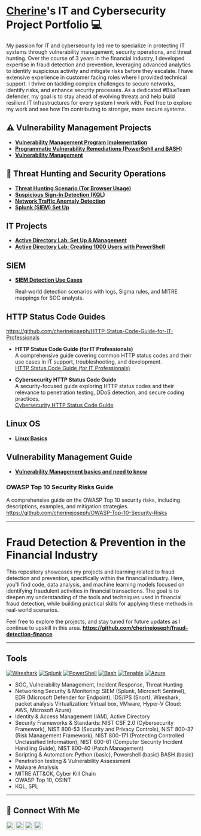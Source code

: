 # <a href="https://www.linkedin.com/in/cherine-joseph/">Cherine</a>'s IT and Cybersecurity Project Portfolio 💻

My passion for IT and cybersecurity led me to specialize in protecting IT systems through vulnerability management, security operations, and threat hunting. Over the course of 3 years in the financial industry, I developed expertise in fraud detection and prevention, leveraging advanced analytics to identify suspicious activity and mitigate risks before they escalate. I have extensive experience in customer facing roles where I provided technical support. I thrive on tackling complex challenges to secure networks, identify risks, and enhance security processes. As a dedicated #BlueTeam defender, my goal is to stay ahead of evolving threats and help build resilient IT infrastructures for every system I work with. Feel free to explore my work and see how I’m contributing to stronger, more secure systems.


## ⚠️ Vulnerability Management Projects

- **[Vulnerability Management Program Implementation](https://github.com/cherinejoseph/vulnerability-management-1)**
- **[Programmatic Vulnerability Remediations (PowerSehll and BASH)](https://github.com/cherinejoseph/programmatic-vulnerability-remediations)**
- **[Vulnerability Management](https://github.com/cherinejoseph/vulnerability-management)**

## 🚨 Threat Hunting and Security Operations

- **[Threat Hunting Scenario (Tor Browser Usage)](https://github.com/cherinejoseph/threat-hunting-scenario-tor)**
- **[Suspicious Sign-In Detection (KQL)](https://github.com/cherinejoseph/suspicious-signin-detection-kql)**
- **[Network Traffic Anomaly Detection](https://github.com/cherinejoseph/network-traffic-anomaly-detection)**
- **[Splunk (SIEM) Set Up](https://github.com/cherinejoseph/Splunk-SIEM)**

## IT Projects

- **[Active Directory Lab: Set Up & Management](https://github.com/cherinejoseph/Active-Directory-Lab)** 
- **[Active Directory Lab: Creating 1000 Users with PowerShell](https://github.com/cherinejoseph/Active-Directory)**

## SIEM 

- **[SIEM Detection Use Cases](https://github.com/cherinejoseph/SIEM-Detection-Use-Cases)**

  Real-world detection scenarios with logs, Sigma rules, and MITRE mappings for SOC analysts.

## HTTP Status Code Guides

https://github.com/cherinejoseph/HTTP-Status-Code-Guide-for-IT-Professionals

- **HTTP Status Code Guide (for IT Professionals)**  
  A comprehensive guide covering common HTTP status codes and their use cases in IT support, troubleshooting, and development.  
  [HTTP Status Code Guide (for IT Professionals)](https://github.com/your-username/HTTP-Status-Code-Guide-for-IT-Professionals) 

- **Cybersecurity HTTP Status Code Guide**  
  A security-focused guide exploring HTTP status codes and their relevance to penetration testing, DDoS detection, and secure coding practices.  
  [Cybersecurity HTTP Status Code Guide](https://github.com/cherinejoseph/http-status-codes-for-cybersecurity-it)
  

## Linux OS

- **[Linux Basics](https://github.com/cherinejoseph/Everything-Linux)**

## Vulnerability Management Guide
- **[Vulnerability Management basics and need to know](https://github.com/cherinejoseph/my-vulnerability-management-guide)**

### OWASP Top 10 Security Risks Guide 
  A comprehensive guide on the OWASP Top 10 security risks, including descriptions, examples, and mitigation strategies.  
  https://github.com/cherinejoseph/OWASP-Top-10-Security-Risks

<hr/> 

# Fraud Detection & Prevention in the Financial Industry

This repository showcases my projects and learning related to fraud detection and prevention, specifically within the financial industry. Here, you'll find code, data analysis, and machine learning models focused on identifying fraudulent activities in financial transactions. The goal is to deepen my understanding of the tools and techniques used in financial fraud detection, while building practical skills for applying these methods in real-world scenarios.

Feel free to explore the projects, and stay tuned for future updates as I continue to upskill in this area.
**https://github.com/cherinejoseph/fraud-detection-finance** 


<hr/> 

## Tools
[![Wireshark](https://img.shields.io/badge/-Wireshark-1679A1?logo=wireshark)](https://www.wireshark.org/) [![Splunk](https://img.shields.io/badge/-Splunk-000000?logo=splunk)](https://www.splunk.com/) [![PowerShell](https://img.shields.io/badge/-PowerShell-5391FE?logo=powershell)](https://learn.microsoft.com/en-us/powershell/) [![Bash](https://img.shields.io/badge/-Bash-4EAA25?logo=gnu-bash)](https://www.gnu.org/software/bash/) [![Tenable](https://img.shields.io/badge/-Tenable-0082FC?logo=tenable)](https://www.tenable.com/) [![Azure](https://img.shields.io/badge/-Azure-0078D4?logo=microsoftazure)](https://azure.microsoft.com/)

- SOC, Vulnerability Management, Incident Response, Threat Hunting
- Networking Security & Monitoring:
  SIEM (Splunk, Microsoft Sentinel), EDR (Microsoft Defender for Endpoint), IDS/IPS (Snort), Wireshark, packet analysis
  Virtualization: Virtual box, VMware, Hyper-V
  Cloud: AWS, Microsoft Azure)
- Identity & Access Management (IAM), Active Directory
- Security Frameworks & Standards:
  NIST CSF 2.0 (Cybersecurity Framework), NIST 800-53 (Security and Privacy Controls), NIST 800-37 (Risk Management Framework), NIST 800-171 (Protecting Controlled Unclassified Information), NIST 800-61 
  (Computer Security Incident Handling Guide), NIST 800-40 (Patch Management)
- Scripting & Automation: Python (basic), Powershell (basic) BASH (basic)
- Penetration testing & Vulnerability Assessment
- Malware Analysis
- MITRE ATT&CK, Cyber Kill Chain
- OWASP Top 10, OSINT
- KQL, SPL

<hr/>

## 🤳 Connect With Me

[<img align="left" alt="___________ | YouTube" width="22px" src="https://cdn.jsdelivr.net/npm/simple-icons@v3/icons/youtube.svg" />][youtube]
[<img align="left" alt="___________ | Twitter" width="22px" src="https://cdn.jsdelivr.net/npm/simple-icons@v3/icons/twitter.svg" />][twitter]
[<img align="left" alt=" cherine-jospeh| LinkedIn" width="22px" src="https://cdn.jsdelivr.net/npm/simple-icons@v3/icons/linkedin.svg" />][linkedin]
[<img align="left" alt="___________ | Instagram" width="22px" src="https://cdn.jsdelivr.net/npm/simple-icons@v3/icons/instagram.svg" />][instagram]

[twitter]: https://twitter.com/___________
[youtube]: https://www.youtube.com/c/___________
[instagram]: https://www.instagram.com/___________
[linkedin]: https://linkedin.com/in/cherine-joseph
<!--
<img width="35" alt="image" src="https://github.com/user-attachments/assets/2f41c7cd-5ea8-4475-b451-a37161b6c3fb"> 
<img width="35" alt="image" src="https://github.com/user-attachments/assets/77649969-9910-4994-8b96-74a116cfb2a8">
-->
